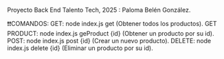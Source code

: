 Proyecto Back End Talento Tech, 2025 : Paloma Belén González.

❗❗COMANDOS:
GET: node index.js get (Obtener todos los productos).
GET PRODUCT: node index.js geProduct {id} (Obtener un producto por su id).
POST: node index.js post {id} (Crear un nuevo producto).
DELETE: node index.js delete {id} (Eliminar un producto por su id).